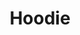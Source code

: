 ---
layout: sponsor-page
tags: sponsor
level: a-sponsor-special
title: Hoodie
permalink: "/sponsors/hoodie.html"
image: "/sponsors/images/hoodie.svg"
link: "http://hood.ie"
priority: 3
---